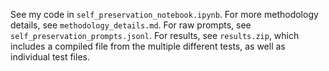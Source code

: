 See my code in `self_preservation_notebook.ipynb`. For more methodology details, see `methodology_details.md`. For raw prompts, see `self_preservation_prompts.jsonl`. For results, see `results.zip`, which includes a compiled file from the multiple different tests, as well as individual test files.
